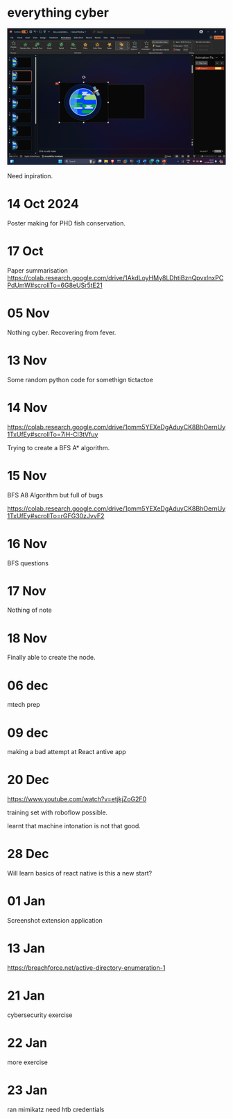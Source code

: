 # everything cyber

![](2024-09-15-22-15-49.png)

Need inpiration.

# 14 Oct 2024
 
Poster making for PHD fish conservation.

# 17 Oct

Paper summarisation https://colab.research.google.com/drive/1AkdLoyHMy8LDhtiBznQpvxlnxPCPdUmW#scrollTo=6G8eUSr5tE21

# 05 Nov

Nothing cyber. Recovering from fever.

# 13 Nov

Some random python code
for somethign tictactoe

# 14 Nov

https://colab.research.google.com/drive/1pmm5YEXeDgAduyCK8BhOernUy1TxUfEy#scrollTo=7iH-Cl3tVfuy

Trying to create a BFS A* algorithm.

# 15 Nov

BFS A8 Algorithm but full of bugs

https://colab.research.google.com/drive/1pmm5YEXeDgAduyCK8BhOernUy1TxUfEy#scrollTo=rGFG30zJvvF2

# 16 Nov

BFS questions

# 17 Nov

Nothing of note

# 18 Nov

Finally able to create the node.

# 06 dec

mtech prep

# 09 dec

making a bad attempt at React antive app

# 20 Dec

https://www.youtube.com/watch?v=etjkjZoG2F0

training set with roboflow possible.

learnt that machine intonation is not that good.

# 28 Dec

Will learn basics of react native
is this a new start? 

# 01 Jan

Screenshot extension application

# 13 Jan

https://breachforce.net/active-directory-enumeration-1

# 21 Jan

cybersecurity exercise

# 22 Jan

more exercise

# 23 Jan

ran mimikatz need htb credentials

